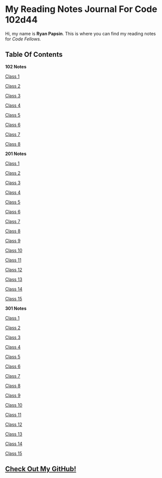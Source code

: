 # My Reading Notes Journal For Code 102d44

Hi, my name is **Ryan Papsin**. This is where you can find my reading notes for *Code Fellows.*

## Table Of Contents ##

**102 Notes**

[Class 1](102/102%20Class%201%20Notes.md)

[Class 2](102/102%20Class%202%20Notes.md)  

[Class 3](102/102%20Class%203%20Notes.md)

[Class 4](102/102%20Class%204%20Notes.md)

[Class 5](102/102%20Class%205%20Notes.md)

[Class 6](102/102%20Class%206%20Notes.md)

[Class 7](102/102%20Class%207%20Notes.md)

[Class 8](102/102%20Class%208%20Notes.md)

**201 Notes**

[Class 1](201/201%20Class%201%20Notes.md)

[Class 2](201/201%20Class%202%20Notes.md)

[Class 3](201/201%20Class%203%20Notes.md)

[Class 4](201/201%20Class%204%20Notes.md)

[Class 5](201/201%20Class%205%20Notes.md)

[Class 6](201/201%20Class%206%20Notes.md)

[Class 7](201/201%20Class%207%20Notes.md)

[Class 8](201/201%20Class%208%20Notes.md)

[Class 9](201/201%20Class%209%20Notes.md)

[Class 10](201/201%20Class%2010%20Notes.md)

[Class 11](201/201%20Class%2011%20Notes.md)

[Class 12](201/201%20Class%2012%20Notes.md)

[Class 13](201/201%20Class%2013%20Notes.md)

[Class 14](201/201%20Class%2014%20Notes.md)

[Class 15](201/201%20Class%2015%20Notes.md)

**301 Notes**

[Class 1](/301/301%20Class%201%20Notes.md)

[Class 2](/301/301%20Class%202%20Notes.md)

[Class 3](301/301%20Class%203%20Notes.md)

[Class 4](301/301%20Class%204%20Notes.md)

[Class 5](301/301%20Class%205%20Notes.md)

[Class 6](301/301%20Class%206%20Notes.md)

[Class 7](301/301%20Class%207%20Notes.md)

[Class 8](301/301%20Class%208%20Notes.md)

[Class 9](301/301%20Class%209%20Notes.md)

[Class 10](301/301%20Class%2010%20Notes.md)

[Class 11](301/301%20Class%2011%20Notes.md)

[Class 12](301/301%20Class%2012%20Notes.md)

[Class 13](301/301%20Class%2013%20Notes.md)

[Class 14](301/301%20Class%2014%20Notes.md)

[Class 15](301/301%20Class%2015%20Notes.md)

## [Check Out My GitHub!](https://github.com/rpap75) ##
